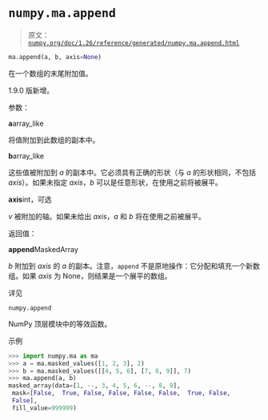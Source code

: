 # `numpy.ma.append`

> 原文：[`numpy.org/doc/1.26/reference/generated/numpy.ma.append.html`](https://numpy.org/doc/1.26/reference/generated/numpy.ma.append.html)

```py
ma.append(a, b, axis=None)
```

在一个数组的末尾附加值。

1.9.0 版新增。

参数：

**a**array_like

将值附加到此数组的副本中。

**b**array_like

这些值被附加到 *a* 的副本中。它必须具有正确的形状（与 *a* 的形状相同，不包括 *axis*）。如果未指定 *axis*，*b* 可以是任意形状，在使用之前将被展平。

**axis**int，可选

*v* 被附加的轴。如果未给出 *axis*，*a* 和 *b* 将在使用之前被展平。

返回值：

**append**MaskedArray

*b* 附加到 *axis* 的 *a* 的副本。注意，`append` 不是原地操作：它分配和填充一个新数组。如果 *axis* 为 None，则结果是一个展平的数组。

详见

`numpy.append`

NumPy 顶层模块中的等效函数。

示例

```py
>>> import numpy.ma as ma
>>> a = ma.masked_values([1, 2, 3], 2)
>>> b = ma.masked_values([[4, 5, 6], [7, 8, 9]], 7)
>>> ma.append(a, b)
masked_array(data=[1, --, 3, 4, 5, 6, --, 8, 9],
 mask=[False,  True, False, False, False, False,  True, False,
 False],
 fill_value=999999) 
```
